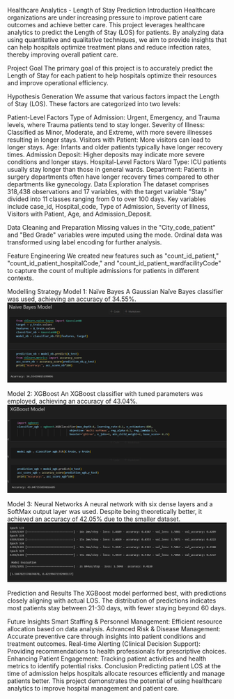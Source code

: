 Healthcare Analytics - Length of Stay Prediction
Introduction
Healthcare organizations are under increasing pressure to improve patient care outcomes and achieve better care. This project leverages healthcare analytics to predict the Length of Stay (LOS) for patients. By analyzing data using quantitative and qualitative techniques, we aim to provide insights that can help hospitals optimize treatment plans and reduce infection rates, thereby improving overall patient care.

Project Goal
The primary goal of this project is to accurately predict the Length of Stay for each patient to help hospitals optimize their resources and improve operational efficiency.

Hypothesis Generation
We assume that various factors impact the Length of Stay (LOS). These factors are categorized into two levels:

Patient-Level Factors
Type of Admission: Urgent, Emergency, and Trauma levels, where Trauma patients tend to stay longer.
Severity of Illness: Classified as Minor, Moderate, and Extreme, with more severe illnesses resulting in longer stays.
Visitors with Patient: More visitors can lead to longer stays.
Age: Infants and older patients typically have longer recovery times.
Admission Deposit: Higher deposits may indicate more severe conditions and longer stays.
Hospital-Level Factors
Ward Type: ICU patients usually stay longer than those in general wards.
Department: Patients in surgery departments often have longer recovery times compared to other departments like gynecology.
Data Exploration
The dataset comprises 318,438 observations and 17 variables, with the target variable "Stay" divided into 11 classes ranging from 0 to over 100 days. Key variables include case_id, Hospital_code, Type of Admission, Severity of Illness, Visitors with Patient, Age, and Admission_Deposit.

Data Cleaning and Preparation
Missing values in the "City_code_patient" and "Bed Grade" variables were imputed using the mode. Ordinal data was transformed using label encoding for further analysis.

Feature Engineering
We created new features such as "count_id_patient," "count_id_patient_hospitalCode," and "count_id_patient_wardfacilityCode" to capture the count of multiple admissions for patients in different contexts.

Modelling Strategy
Model 1: Naïve Bayes
A Gaussian Naïve Bayes classifier was used, achieving an accuracy of 34.55%.
![Naive bayes](https://github.com/Jangs13/Healthcare-Analytics---Length-of-Stay-Prediction/blob/master/images/naive%20bayes.png)

Model 2: XGBoost
An XGBoost classifier with tuned parameters was employed, achieving an accuracy of 43.04%.
![XGBoost](https://github.com/Jangs13/Healthcare-Analytics---Length-of-Stay-Prediction/blob/master/images/XGboost.png)

Model 3: Neural Networks
A neural network with six dense layers and a SoftMax output layer was used. Despite being theoretically better, it achieved an accuracy of 42.05% due to the smaller dataset.
![Neural Network](https://github.com/Jangs13/Healthcare-Analytics---Length-of-Stay-Prediction/blob/master/images/Neural%20Network.png)

Prediction and Results
The XGBoost model performed best, with predictions closely aligning with actual LOS. The distribution of predictions indicates most patients stay between 21-30 days, with fewer staying beyond 60 days.

Future Insights
Smart Staffing & Personnel Management: Efficient resource allocation based on data analysis.
Advanced Risk & Disease Management: Accurate preventive care through insights into patient conditions and treatment outcomes.
Real-time Alerting (Clinical Decision Support): Providing recommendations to health professionals for prescriptive choices.
Enhancing Patient Engagement: Tracking patient activities and health metrics to identify potential risks.
Conclusion
Predicting patient LOS at the time of admission helps hospitals allocate resources efficiently and manage patients better. This project demonstrates the potential of using healthcare analytics to improve hospital management and patient care.
